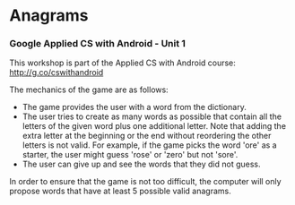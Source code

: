 # Anagrams

### Google Applied CS with Android - Unit 1

This workshop is part of the Applied CS with Android course: http://g.co/cswithandroid

The mechanics of the game are as follows:

* The game provides the user with a word from the dictionary.
* The user tries to create as many words as possible that contain all the letters of the given word plus one additional letter. Note that adding the extra letter at the beginning or the end without reordering the other letters is not valid. For example, if the game picks the word 'ore' as a starter, the user might guess 'rose' or 'zero' but not 'sore'.
* The user can give up and see the words that they did not guess.

In order to ensure that the game is not too difficult, the computer will only propose words that have at least 5 possible valid anagrams.
